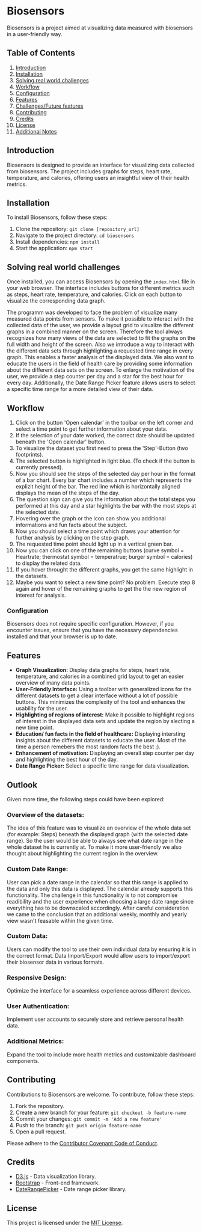 # Biosensors

Biosensors is a project aimed at visualizing data measured with biosensors in a user-friendly way.

## Table of Contents

1. [Introduction](#introduction)
2. [Installation](#installation)
3. [Solving real world challenges](#Solving-real-world-challenges)
4. [Workflow](#Workflow)
5. [Configuration](#configuration)
6. [Features](#features)
7. [Challenges/Future features](#Challenges/Future-features)
8. [Contributing](#contributing)
9. [Credits](#credits)
10. [License](#license)
11. [Additional Notes](#additional-notes)

## Introduction

Biosensors is designed to provide an interface for visualizing data collected from biosensors. The project includes graphs for steps, heart rate, temperature, and calories, offering users an insightful view of their health metrics.

## Installation

To install Biosensors, follow these steps:

1. Clone the repository: `git clone [repository_url]`
2. Navigate to the project directory: `cd biosensors`
3. Install dependencies: `npm install`
4. Start the application: `npm start`

## Solving real world challenges

Once installed, you can access Biosensors by opening the `index.html` file in your web browser. The interface includes buttons for different metrics such as steps, heart rate, temperature, and calories. Click on each button to visualize the corresponding data graph.

The programm was developed to face the problem of visualize many measured data points from sensors. 
To make it possible to interact with the collected data of the user, we provide a layout grid to visualize the different graphs in a combined manner on the screen. 
Therefore the tool always recognizes how many views of the data are selected to fit the graphs on the full width and height of the screen. 
Also we introduce a way to interact with the different data sets through highlighting a requested time range in every graph. 
This enables a faster analysis of the displayed data. We also want to educate the users in the field of health care by providing some information about the different data sets on the screen. 
To enlarge the motivation of the user, we provide a step counter per day and a star for the best hour for every day. 
Additionally, the Date Range Picker feature allows users to select a specific time range for a more detailed view of their data. 


## Workflow

1. Click on the button 'Open calendar' in the toolbar on the left corner and select a time point to get further information about your data.
2. If the selection of your date worked, the correct date should be updated beneath the 'Open calendar' button.
3. To visualize the dataset you first need to press the 'Step'-Button (two footprints).
4. The selected button is highlighted in light blue. (To check if the button is currently pressed).
5. Now you should see the steps of the selected day per hour in the format of a bar chart. Every bar chart includes a number which represents the explizit height of the bar.
   The red line which is horizontally aligned displays the mean of the steps of the day.
6. The question sign can give you the information about the total steps you performed at this day and a star highlights the bar with the most steps at the selected date.
7. Hovering over the graph or the icon can show you additional informations and fun facts about the subject.
8. Now you should select a time point which draws your attention for further analysis by clicking on the step graph.
9. The requested time point should light up in a vertical green bar.
10. Now you can click on one of the remaining buttons (curve symbol = Heartrate; thermostat symbol = temperatrue; burger symbol = calories) to display the related data.
11. If you hover throught the different graphs, you get the same highlight in the datasets.
12. Maybe you want to select a new time point? No problem. Execute step 8 again and hover of the remaining graphs to get the the new region of interest for analysis.

### Configuration

Biosensors does not require specific configuration. However, if you encounter issues, ensure that you have the necessary dependencies installed and that your browser is up to date.

## Features

- **Graph Visualization:** Display data graphs for steps, heart rate, temperature, and calories in a combined grid layout to get an easier overview of many data points.
- **User-Friendly Interface:** Using a toolbar with generalized icons for the different datasets to get a clear interface without a lot of possible buttons. This minimizes the complexity of the tool and enhances the usability for the user.
- **Highlighting of regions of interest:** Make it possible to highlight regions of interest in the displayed data sets and update the region by slecting a new time point.
- **Education/ fun facts in the field of healthcare:** Displaying intersting insights about the different datasets to educate the user. Most of the time a person remebers the most random facts the best ;).
- **Enhancement of motivation:** Displaying an overall step counter per day and highlighting the best hour of the day.
- **Date Range Picker:** Select a specific time range for data visualization.

## Outlook

Given more time, the following steps could have been explored:

### Overview of the datasets:
The idea of this feature was to visualize an overview of the whole data set (for example: Steps) 
beneath the displayed graph (with the selected date range). So the user would be able to always see what date range in the whole dataset he is currently at. 
To make it more user-friendly we also thought about highlighting the current region in the overview. 

### Custom Date Range:
User can pick a date range in the calendar so that this range is applied to the data and only this data is displayed. The calendar already supports this functionality. The challenge in this functionality is to not compromise readibility and the user experience when choosing a large date range since everything has to be downscaled accordingly. After careful consideration we came to the conclusion that an additional weekly, monthly and yearly view wasn't feasable within the given time. 

### Custom Data:
Users can modify the tool to use their own individual data by ensuring it is in the correct format. Data Import/Export would allow users to import/export their biosensor data in various formats.

### Responsive Design:
Optimize the interface for a seamless experience across different devices.

### User Authentication:
Implement user accounts to securely store and retrieve personal health data.

### Additional Metrics:
Expand the tool to include more health metrics and customizable dashboard components.


  

## Contributing

Contributions to Biosensors are welcome. To contribute, follow these steps:

1. Fork the repository.
2. Create a new branch for your feature: `git checkout -b feature-name`
3. Commit your changes: `git commit -m 'Add a new feature'`
4. Push to the branch: `git push origin feature-name`
5. Open a pull request.

Please adhere to the [Contributor Covenant Code of Conduct](CONTRIBUTING.md).

## Credits

- [D3.js](https://d3js.org/) - Data visualization library.
- [Bootstrap](https://getbootstrap.com/) - Front-end framework.
- [DateRangePicker](https://github.com/dangrossman/daterangepicker) - Date range picker library.

## License

This project is licensed under the [MIT License](LICENSE).
